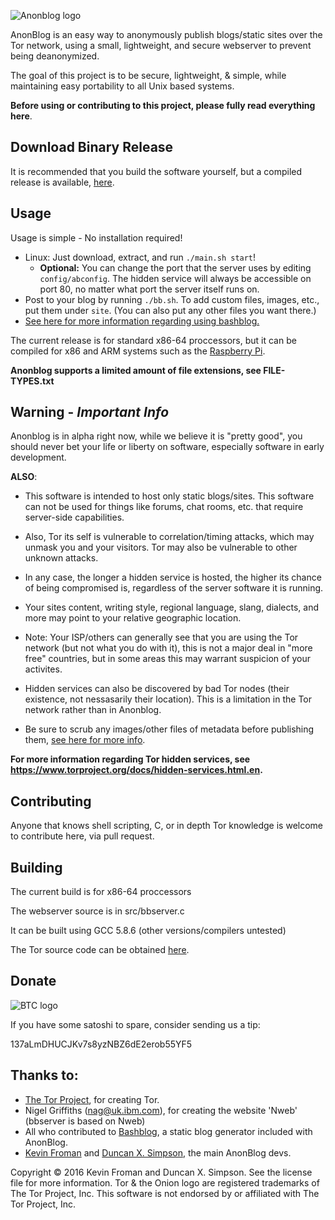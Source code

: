 ![Anonblog logo](http://i.imgur.com/tJMcQqs.png)

AnonBlog is an easy way to anonymously publish blogs/static sites over the Tor network, using a small, lightweight, and secure webserver to prevent being deanonymized.

The goal of this project is to be secure, lightweight, & simple, while maintaining easy portability to all Unix based systems.

**Before using or contributing to this project, please fully read everything here**.

## Download Binary Release

It is recommended that you build the software yourself, but a compiled release is available, [here](https://github.com/beardog108/anonblog/releases).

## Usage

Usage is simple - No installation required!

 - Linux: Just download, extract, and run `./main.sh start`!
     - **Optional:** You can change the port that the server uses by editing `config/abconfig`. The hidden service will always be accessible on port 80, no matter what port the server itself runs on.
 - Post to your blog by running `./bb.sh`. To add custom files, images, etc., put them under `site`. (You can also put any other files you want there.)
- [See here for more information regarding using bashblog.](https://github.com/cfenollosa/bashblog)

The current release is for standard x86-64 proccessors, but it can be compiled for x86 and ARM systems such as the [Raspberry Pi](https://www.raspberrypi.org/).

**Anonblog supports a limited amount of file extensions, see FILE-TYPES.txt**

## Warning - *Important Info*

Anonblog is in alpha right now, while we believe it is "pretty good", you should never bet your life or liberty on software, especially software in early development.


**ALSO**:

- This software is intended to host only static blogs/sites. This software can not be used for things like forums, chat rooms, etc. that require server-side capabilities.

- Also, Tor its self is vulnerable to correlation/timing attacks, which may unmask you and your visitors. Tor may also be vulnerable to other unknown attacks.

 - In any case, the longer a hidden service is hosted, the higher its chance of being compromised is, regardless of the server software it is running.

- Your sites content, writing style, regional language, slang, dialects, and more may point to your relative geographic location.

- Note: Your ISP/others can generally see that you are using the Tor network (but not what you do with it), this is not a major deal in "more free" countries, but in some areas this may warrant suspicion of your activites.

- Hidden services can also be discovered by bad Tor nodes (their existence, not nessasarily their location). This is a limitation in the Tor network rather than in Anonblog.

- Be sure to scrub any images/other files of metadata before publishing them, [see here for more info](https://en.wikipedia.org/wiki/Exif#Privacy_and_security).


**For more information regarding Tor hidden services, see https://www.torproject.org/docs/hidden-services.html.en.**


## Contributing

Anyone that knows shell scripting, C, or in depth Tor knowledge is welcome to contribute here, via pull request.

## Building

The current build is for x86-64 proccessors

The webserver source is in src/bbserver.c

It can be built using GCC 5.8.6 (other versions/compilers untested)

The Tor source code can be obtained [here](https://www.torproject.org/download/download.html.en).

## Donate

![BTC logo](http://i.imgur.com/UQsoecv.png)

If you have some satoshi to spare, consider sending us a tip:

137aLmDHUCJKv7s8yzNBZ6dE2erob55YF5


## Thanks to:

- [The Tor Project](https://torproject.org/), for creating Tor.
- Nigel Griffiths (nag@uk.ibm.com), for creating the website 'Nweb' (bbserver is based on Nweb)
- All who contributed to [Bashblog](https://github.com/cfenollosa/bashblog), a static blog generator included with AnonBlog.
- [Kevin Froman](https://chaoswebs.net/?page=about) and [Duncan X. Simpson](https://www.k7dxs.xyz/), the main AnonBlog devs.


Copyright &copy; 2016 Kevin Froman and Duncan X. Simpson. See the license file for more information. Tor & the Onion logo are registered trademarks of The Tor Project, Inc. This software is not endorsed by or affiliated with The Tor Project, Inc.
